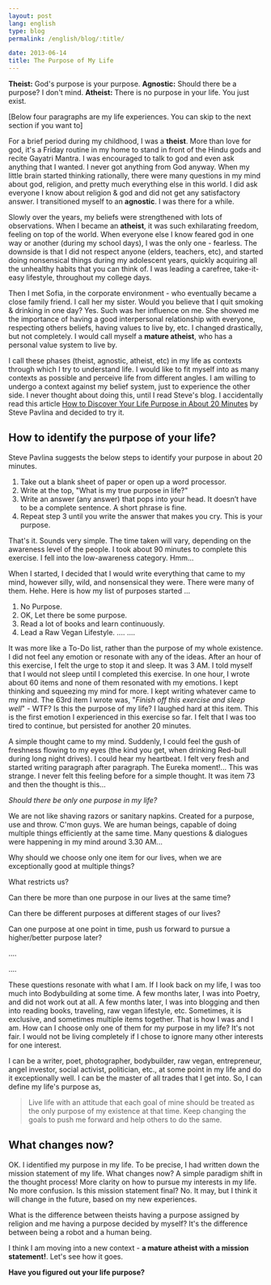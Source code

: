 ```yaml
---
layout: post
lang: english
type: blog
permalink: /english/blog/:title/

date: 2013-06-14
title: The Purpose of My Life
---
```


**Theist:** God's purpose is your purpose.
**Agnostic:** Should there be a purpose? I don't mind.
**Atheist:** There is no purpose in your life. You just exist.

[Below four paragraphs are my life experiences. You can skip to the next section if you want to]

For a brief period during my childhood, I was a **theist**. More than love for god, it's a Friday routine in my home to stand in front of the Hindu gods and recite Gayatri Mantra. I was encouraged to talk to god and even ask anything that I wanted. I never got anything from God anyway. When my little brain started thinking rationally, there were many questions in my mind about god, religion, and pretty much everything else in this world. I did ask everyone I know about religion & god and did not get any satisfactory answer. I transitioned myself to an **agnostic**. I was there for a while.

Slowly over the years, my beliefs were strengthened with lots of observations. When I became an **atheist**, it was such exhilarating freedom, feeling on top of the world. When everyone else I know feared god in one way or another (during my school days), I was the only one - fearless. The downside is that I did not respect anyone (elders, teachers, etc), and started doing nonsensical things during my adolescent years, quickly acquiring all the unhealthy habits that you can think of. I was leading a carefree, take-it-easy lifestyle, throughout my college days.

Then I met Sofia, in the corporate environment - who eventually became a close family friend. I call her my sister. Would you believe that I quit smoking & drinking in one day? Yes. Such was her influence on me. She showed me the importance of having a good interpersonal relationship with everyone, respecting others beliefs, having values to live by, etc. I changed drastically, but not completely. I would call myself a **mature atheist**, who has a personal value system to live by.

I call these phases (theist, agnostic, atheist, etc) in my life as contexts through which I try to understand life. I would like to fit myself into as many contexts as possible and perceive life from different angles. I am willing to undergo a context against my belief system, just to experience the other side. I never thought about doing this, until I read Steve's blog. I accidentally read this article [How to Discover Your Life Purpose in About 20 Minutes](http://www.stevepavlina.com/blog/2005/01/how-to-discover-your-life-purpose-in-about-20-minutes/) by Steve Pavlina and decided to try it.

## How to identify the purpose of your life?

Steve Pavlina suggests the below steps to identify your purpose in about 20 minutes.

1. Take out a blank sheet of paper or open up a word processor.
2. Write at the top, "What is my true purpose in life?"
3. Write an answer (any answer) that pops into your head. It doesn’t have to be a complete sentence. A short phrase is fine.
4. Repeat step 3 until you write the answer that makes you cry. This is your purpose.

That's it. Sounds very simple. The time taken will vary, depending on the awareness level of the people. I took about 90 minutes to complete this exercise. I fell into the low-awareness category. Hmm...

When I started, I decided that I would write everything that came to my mind, however silly, wild, and nonsensical they were. There were many of them. Hehe. Here is how my list of purposes started ...

1. No Purpose.
2. OK, Let there be some purpose.
3. Read a lot of books and learn continuously.
4. Lead a Raw Vegan Lifestyle.
....
....

It was more like a To-Do list, rather than the purpose of my whole existence. I did not feel any emotion or resonate with any of the ideas. After an hour of this exercise, I felt the urge to stop it and sleep. It was 3 AM. I told myself that I would not sleep until I completed this exercise. In one hour, I wrote about 60 items and none of them resonated with my emotions. I kept thinking and squeezing my mind for more. I kept writing whatever came to my mind. The 63rd item I wrote was, "<i>Finish off this exercise and sleep well</i>" - WTF? Is this the purpose of my life? I laughed hard at this item. This is the first emotion I experienced in this exercise so far. I felt that I was too tired to continue, but persisted for another 20 minutes.

A simple thought came to my mind. Suddenly, I could feel the gush of freshness flowing to my eyes (the kind you get, when drinking Red-bull during long night drives). I could hear my heartbeat. I felt very fresh and started writing paragraph after paragraph. The Eureka moment!... This was strange. I never felt this feeling before for a simple thought. It was item 73 and then the thought is this...

*Should there be only one purpose in my life?*

We are not like shaving razors or sanitary napkins. Created for a purpose, use and throw. C'mon guys. We are human beings, capable of doing multiple things efficiently at the same time. Many questions & dialogues were happening in my mind around 3.30 AM...

Why should we choose only one item for our lives, when we are exceptionally good at multiple things?

What restricts us?

Can there be more than one purpose in our lives at the same time?

Can there be different purposes at different stages of our lives?

Can one purpose at one point in time, push us forward to pursue a higher/better purpose later?

....

....

These questions resonate with what I am. If I look back on my life, I was too much into Bodybuilding at some time. A few months later, I was into Poetry, and did not work out at all. A few months later, I was into blogging and then into reading books, traveling, raw vegan lifestyle, etc. Sometimes, it is exclusive, and sometimes multiple items together. That is how I was and I am. How can I choose only one of them for my purpose in my life? It's not fair. I would not be living completely if I chose to ignore many other interests for one interest.

I can be a writer, poet, photographer, bodybuilder, raw vegan, entrepreneur, angel investor, social activist, politician, etc., at some point in my life and do it exceptionally well. I can be the master of all trades that I get into. So, I can define my life's purpose as,

> Live life with an attitude that each goal of mine should be treated as the only purpose of my existence at that time. Keep changing the goals to push me forward and help others to do the same.

## What changes now?

OK. I identified my purpose in my life. To be precise, I had written down the mission statement of my life. What changes now? A simple paradigm shift in the thought process! More clarity on how to pursue my interests in my life. No more confusion. Is this mission statement final? No. It may, but I think it will change in the future, based on my new experiences.

What is the difference between theists having a purpose assigned by religion and me having a purpose decided by myself? It's the difference between being a robot and a human being.

I think I am moving into a new context - **a mature atheist with a mission statement!**. Let's see how it goes.

**Have you figured out your life purpose?**
